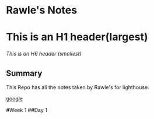# Rawle's Notes

# This is an H1 header(largest)
###### This is an H6 header (smallest)

## Summary
This Repo has all the notes taken by Rawle's for lighthouse.

[google](https://www.google.com)

#Week 1
	##Day 1